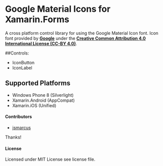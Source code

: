 # Google Material Icons for Xamarin.Forms

A cross platform control library for using the Google Material Icon font. Icon font provided by **[Google](https://github.com/google/material-design-icons)** under the **[Creative Common Attribution 4.0 International License (CC-BY 4.0)](http://creativecommons.org/licenses/by/4.0/)**.

##Controls:
* IconButton
* IconLabel

## Supported Platforms
* Windows Phone 8 (Silverlight)
* Xamarin.Android (AppCompat)
* Xamarin.iOS (Unified)

#### Contributors
* [jsmarcus](https://github.com/jsmarcus)

Thanks!

#### License
Licensed under MIT License see license file.
